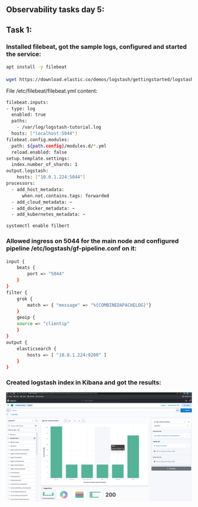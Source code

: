 ## Observability tasks day 5:

## Task 1:

### Installed filebeat, got the sample logs, configured and started the service:

```bash
apt install -y filebeat

wget https://download.elastic.co/demos/logstash/gettingstarted/logstash-tutorial.log.gz
```

File /etc/filebeat/filebeat.yml content:

```bash
filebeat.inputs:
- type: log
  enabled: true
  paths:
    - /var/log/logstash-tutorial.log
  hosts: ["localhost:5044"]
filebeat.config.modules:
  path: ${path.config}/modules.d/*.yml
  reload.enabled: false
setup.template.settings:
  index.number_of_shards: 1
output.logstash:
    hosts: ["10.0.1.224:5044"]
processors:
  - add_host_metadata:
      when.not.contains.tags: forwarded
  - add_cloud_metadata: ~
  - add_docker_metadata: ~
  - add_kubernetes_metadata: ~
```

```bash
systemctl enable filbert
```

### Allowed ingress on 5044 for the main node and configured pipeline /etc/logstash/gf-pipeline.conf on it:

```bash
input {
    beats {
        port => "5044"
    }
}
filter {
    grok {
        match => { "message" => "%{COMBINEDAPACHELOG}"}
    }
    geoip {
	source => "clientip"
    }
}
output {
    elasticsearch {
        hosts => [ "10.0.1.224:9200" ]
    }
}
```

### Created logstash index in Kibana and got the results:

![](kibana.png)

